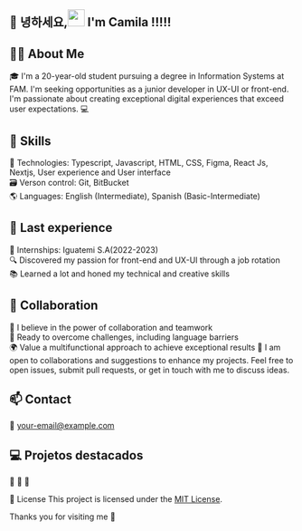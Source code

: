 ## 👋 녕하세요,<img src=https://github.com/TheDudeThatCode/TheDudeThatCode/blob/master/Assets/Earth.gif width="30"> I'm Camila !!!!!

## 👩‍💻 About Me

🎓 I'm a 20-year-old student pursuing a degree in Information Systems at FAM. I'm seeking opportunities as a junior developer in UX-UI or front-end. I'm passionate about creating exceptional digital experiences that exceed user expectations. 💻

## 🚀 Skills

🔧 Technologies: Typescript, Javascript, HTML, CSS, Figma, React Js, Nextjs, User experience and User interface  \
🗃️ Verson control: Git, BitBucket \
🌎 Languages: English (Intermediate), Spanish (Basic-Intermediate)

## 💼 Last experience

💼 Internships: Iguatemi S.A(2022-2023)  \
🔍 Discovered my passion for front-end and UX-UI through a job rotation \
📚 Learned a lot and honed my technical and creative skills

## 🤝 Collaboration

🌟 I believe in the power of collaboration and teamwork \
💪 Ready to overcome challenges, including language barriers \
🌍 Value a multifunctional approach to achieve exceptional results
👥 I am open to collaborations and suggestions to enhance my projects. Feel free to open issues, submit pull requests, or get in touch with me to discuss ideas.

## 📫 Contact

📧 [your-email@example.com](mailto:camila.tronco@hotmail.com) 

## 💻 Projetos destacados
📎
📎
📎

📜 License
This project is licensed under the [MIT License](LICENSE).

Thanks you for visiting me 💛

<!---
camjla/camjla is a ✨ special ✨ repository because its `README.md` (this file) appears on your GitHub profile.
You can click the Preview link to take a look at your changes.
--->
